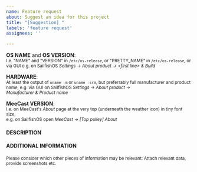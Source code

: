```yaml
---
name: Feature request
about: Suggest an idea for this project
title: "[Suggestion] "
labels: 'feature request'
assignees: ''

---
```


**OS NAME** and **OS VERSION**: 
<br /><sub>I.e. "NAME" and "VERSION" in `/etc/os-release`, or "PRETTY_NAME" in `/etc/os-release`,
or via GUI e.g. on SailfishOS *Settings&nbsp;→ About&nbsp;product&nbsp;→ \<first line\>&nbsp;&&nbsp;Build*</sub>

**HARDWARE**:
<br /><sub>At least the output of `uname -m` or `uname -srm`, but preferrably full manufacturer and product name,
e.g. via GUI on SailfishOS *Settings&nbsp;→ About&nbsp;product&nbsp;→ Manufacturer&nbsp;&&nbsp;Product&nbsp;name*</sub>

**MeeCast VERSION**: 
<br /><sub>I.e. on MeeCast's *About* page at the very top (underneath the weather icon) in tiny font size,
<br />e.g. on SailfishOS open *MeeCast&nbsp;→ [Top pulley]&nbsp;About*</sub>

#### DESCRIPTION


#### ADDITIONAL INFORMATION

<sub>Please consider which other pieces of information may be relevant: Attach relevant data, provide screenshots etc.</sub>
